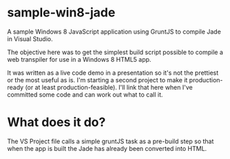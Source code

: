sample-win8-jade
================

A sample Windows 8 JavaScript application using GruntJS to compile Jade in Visual Studio.

The objective here was to get the simplest build script possible to compile a web transpiler for use in a Windows 8 HTML5 app. 

It was written as a live code demo in a presentation so it's not the prettiest or the most useful as is. I'm starting a second project to make it production-ready (or at least production-feasible). I'll link that here when I've committed some code and can work out what to call it.


What does it do?
===

The VS Project file calls a simple gruntJS task as a pre-build step so that when the app is built the Jade has already been converted into HTML.
